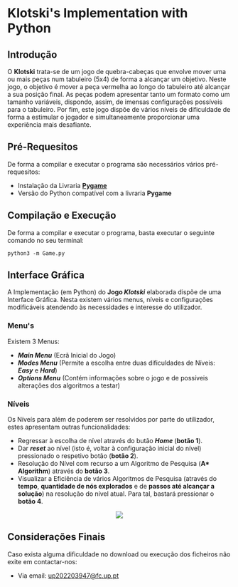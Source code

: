 # Klotski's Implementation with Python

## Introdução
O **Klotski** trata-se de um jogo de quebra-cabeças que envolve mover uma ou mais peças num tabuleiro (5x4) de forma a alcançar um objetivo. Neste jogo, o objetivo é mover a peça vermelha ao longo do tabuleiro até alcançar a sua posição final. As peças podem apresentar tanto um formato como um tamanho variáveis, dispondo, assim, de  imensas configurações possíveis para o tabuleiro.
Por fim, este jogo dispõe de vários níveis de dificuldade de forma a estimular o jogador e simultaneamente proporcionar uma experiência mais desafiante.

## Pré-Requesitos
De forma a compilar e executar o programa são necessários vários pré-requesitos:
- Instalação da Livraria **[Pygame](https://www.pygame.org/wiki/GettingStarted)**
- Versão do Python compatível com a livraria **Pygame**

## Compilação e Execução
De forma a compilar e executar o programa, basta executar o seguinte comando no seu terminal: 

``` python3 -m Game.py ```

## Interface Gráfica
A Implementação (em Python) do **Jogo *Klotski*** elaborada dispõe de uma Interface Gráfica.
Nesta existem vários menus, níveis e configurações modificáveis atendendo às necessidades e interesse do utilizador.

### Menu's
Existem 3 Menus:
- ***Main Menu*** (Ecrã Inicial do Jogo)
- ***Modes Menu*** (Permite a escolha entre duas dificuldades de Níveis: ***Easy*** e ***Hard***)
- ***Options Menu*** (Contém informações sobre o jogo e de possíveis alterações dos algoritmos a testar)

### Níveis
Os Níveís para além de poderem ser resolvidos por parte do utilizador, estes apresentam outras funcionalidades:
- Regressar à escolha de nível através do butão ***Home*** (**botão 1**).
- Dar ***reset*** ao nível (isto é, voltar à configuração inicial do nível) pressionado o respetivo botão (**botão 2**).
- Resolução do Nível com recurso a um Algoritmo de Pesquisa (__A* Algorithm__) através do **botão 3**.
- Visualizar a Eficiência de vários Algoritmos de Pesquisa (através do **tempo**, **quantidade de nós explorados** e de **passos até alcançar a solução**) na resolução do nível atual. Para tal, bastará pressionar o **botão 4**.

<div align="center">
    <img src="/Images_Read_Me/Level_Buttons.png">
</div>

## Considerações Finais
Caso exista alguma dificuldade no download ou execução dos ficheiros não exite em contactar-nos:
- Via email: up202203947@fc.up.pt
